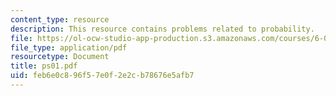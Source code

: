 ```yaml
---
content_type: resource
description: This resource contains problems related to probability.
file: https://ol-ocw-studio-app-production.s3.amazonaws.com/courses/6-041-probabilistic-systems-analysis-and-applied-probability-spring-2006/feb6e0c896f57e0f2e2cb78676e5afb7_ps01.pdf
file_type: application/pdf
resourcetype: Document
title: ps01.pdf
uid: feb6e0c8-96f5-7e0f-2e2c-b78676e5afb7
---
```

